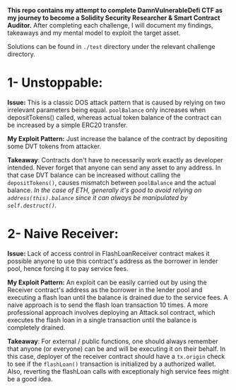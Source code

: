 **This repo contains my attempt to complete DamnVulnerableDefi CTF as my journey to become a Solidity Security Researcher & Smart Contract Auditor.**
After completing each challenge, I will document my findings, takeaways and my mental model to exploit the target asset.

Solutions can be found in `./test` directory under the relevant challenge directory.

# 1- Unstoppable:
**Issue:** This is a classic DOS attack pattern that is caused by relying on two irrelevant parameters being equal.
`poolBalance` only increases when depositTokens() called, whereas actual token balance of the contract can be increased by a simple ERC20 transfer.

**My Exploit Pattern:** Just increase the balance of the contract by depositing some DVT tokens from attacker.

**Takeaway**: Contracts don't have to necessarily work exactly as developer intended. Never forget that anyone can send any asset to any address.
In that case DVT balance can be increased without calling the `depositTokens()`, causes mismatch between `poolBalance` and the actual balance.
*In the case of ETH, generally it's good to avoid relying on `address(this).balance` since it can always be manipulated by `self.destruct()`.*

# 2- Naive Receiver:
**Issue:** Lack of access control in FlashLoanReceiver contract makes it possible anyone to use this contract's address as the borrower in lender pool, hence forcing it to pay service fees.

**My Exploit Pattern:** An exploit can be easily carried out by using the Receiver contract's address as the borrower in the lender pool and executing a flash loan until the balance is drained due to the service fees. A naive approach is to send the flash loan transaction 10 times. A more professional approach involves deploying an Attack.sol contract, which executes the flash loan in a single transaction until the balance is completely drained.

**Takeaway**: For external / public functions, one should always remember that anyone (or everyone) can be and will be executing it on their behalf. In this case, deployer of the receiver contract should have a `tx.origin` check to see if the `flashLoan()` transaction is initialized by a authorized wallet. Also, reverting the flashLoan calls with exceptionaly high service fees might be a good idea.